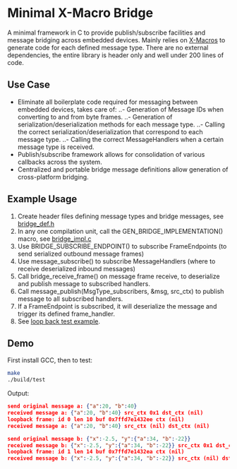 # Minimal X-Macro Bridge
A minimal framework in C to provide publish/subscribe facilities and message bridging across embedded devices. Mainly relies on [X-Macros](https://en.wikipedia.org/wiki/X_Macro) to generate code for each defined message type. There are no external dependencies, the entire library is header only and well under 200 lines of code. 

## Use Case
- Eliminate all boilerplate code required for messaging between embedded devices, takes care of:
..- Generation of Message IDs when converting to and from byte frames.
..- Generation of serialization/deserialization methods for each message type.
..- Calling the correct serialization/deserialization that correspond to each message type.
..- Calling the correct MessageHandlers when a certain message type is received.
- Publish/subscribe framework allows for consolidation of various callbacks across the system.
- Centralized and portable bridge message definitions allow generation of cross-platform bridging.

## Example Usage
1. Create header files defining message types and bridge messages, see [bridge_def.h](./include/bridge_def.h)
2. In any one compilation unit, call the GEN_BRIDGE_IMPLEMENTATION() macro, see [bridge_impl.c](./src/bridge_impl.c)
3. Use BRIDGE_SUBSCRIBE_ENDPOINT() to subscribe FrameEndpoints (to send serialized outbound message frames)
4. Use message_subscribe() to subscribe MessageHandlers (where to receive deserialized inbound messages)
5. Call bridge_receive_frame() on message frame receive, to deserialize and publish message to subscribed handlers.
6. Call message_publish(MsgType_subscribers, &msg, src_ctx) to publish message to all subscribed handlers.
7. If a FrameEndpoint is subscribed, it will deserialize the message and trigger its defined frame_handler.
8. See [loop back test example](./src/test.c).

## Demo
First install GCC, then to test:
```bash
make
./build/test
```
Output:
```json
send original message a: {"a":20, "b":40}
received message a: {"a":20, "b":40} src_ctx 0x1 dst_ctx (nil)
loopback frame: id 0 len 10 buf 0x7ffd7e1432ee ctx (nil)
received message a: {"a":20, "b":40} src_ctx (nil) dst_ctx (nil)

send original message b: {"x":-2.5, "y":{"a":34, "b":-22}}
received message b: {"x":-2.5, "y":{"a":34, "b":-22}} src_ctx 0x1 dst_ctx (nil)
loopback frame: id 1 len 14 buf 0x7ffd7e1432ea ctx (nil)
received message b: {"x":-2.5, "y":{"a":34, "b":-22}} src_ctx (nil) dst_ctx (nil)
```
